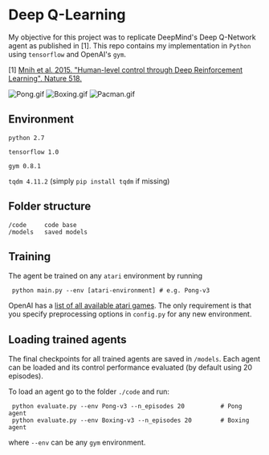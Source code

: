 # Deep Q-Learning

My objective for this project was to replicate DeepMind's Deep Q-Network agent as published in [1]. This repo contains my implementation in `Python` using `tensorflow`  and OpenAI's `gym`.

[1] [Mnih et al. 2015. "Human-level control through Deep Reinforcement Learning". Nature 518.](https://www.nature.com/nature/journal/v518/n7540/full/nature14236.html)


![Pong.gif](https://github.com/compgi13/assignment-3-reinforcement-learning-PrincipalComponent/blob/master/videos/Pong.gif)
![Boxing.gif](https://github.com/compgi13/assignment-3-reinforcement-learning-PrincipalComponent/blob/master/videos/Boxing.gif)
![Pacman.gif](https://github.com/compgi13/assignment-3-reinforcement-learning-PrincipalComponent/blob/master/videos/MsPacman.gif)

## Environment

`python 2.7`

`tensorflow 1.0`

`gym 0.8.1`

`tqdm 4.11.2` (simply `pip install tqdm` if missing)

## Folder structure

    /code     code base
    /models   saved models

## Training

The agent be trained on any `atari` environment by running

     python main.py --env [atari-environment] # e.g. Pong-v3

OpenAI has a [list of all available atari games](https://gym.openai.com/envs#atari). The only requirement is that you specify  preprocessing options in `config.py` for any new environment.


## Loading trained agents

The final checkpoints for all trained agents are saved in `/models`. Each agent can be loaded and its control performance
evaluated (by default using 20 episodes).

To load an agent go to the folder `./code` and run:

     python evaluate.py --env Pong-v3 --n_episodes 20          # Pong agent
     python evaluate.py --env Boxing-v3 --n_episodes 20        # Boxing agent

where `--env` can be any `gym` environment.



